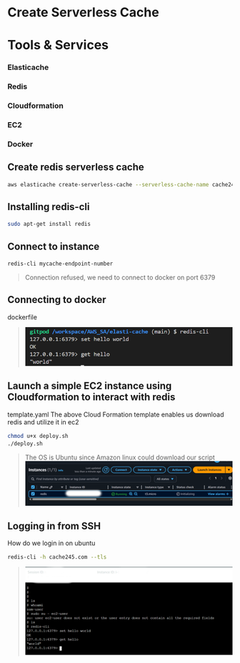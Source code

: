 # Create Serverless Cache
# Tools & Services
### Elasticache
### Redis
### Cloudformation
### EC2
### Docker
## Create redis serverless cache
```sh
aws elasticache create-serverless-cache --serverless-cache-name cache245 --engine redis
```
## Installing redis-cli
```sh
sudo apt-get install redis
```
## Connect to instance
```sh
redis-cli mycache-endpoint-number
```
> Connection refused, we need to connect to docker on port 6379
## Connecting to docker
dockerfile

> ![Alt text](/output-images/redis.png?raw=true "Redis works")

## Launch a simple EC2 instance using Cloudformation to interact with redis
template.yaml
The above Cloud Formation template enables us download redis and utilize it in ec2
```sh
chmod u+x deploy.sh
./deploy.sh
```
> The OS is Ubuntu since Amazon linux could download our script
> ![Alt text](/output-images/ec2ss.png?raw=true "Ec2 was deployed by Cloud formation")
## Logging in from SSH 
How do we login in on ubuntu
```sh
redis-cli -h cache245.com --tls
```
> ![Alt text](/output-images/ssh_ec2.png?raw=true "We were able to login to our ec2 instance, and ssh into it.")
